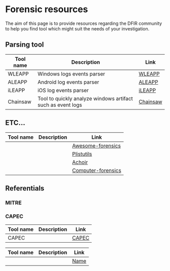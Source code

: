 # Forensic resources
The aim of this page is to provide resources regarding the DFIR community to help you find tool which might suit the needs of your investigation.

## Parsing tool
|Tool name|Description|Link|
|-|-|-|
|WLEAPP|Windows logs events parser|[WLEAPP](https://github.com/abrignoni/WLEAPP)|
|ALEAPP|Android log events parser|[ALEAPP](https://github.com/abrignoni/ALEAPP)|
|iLEAPP|iOS log events parser|[iLEAPP](https://github.com/abrignoni/ILEAPP)|
|Chainsaw|Tool to quickly analyze windows artifact such as event logs|[Chainsaw](https://github.com/WithSecureLabs/chainsaw)|


## ETC...

|Tool name|Description|Link|
|-|-|-|
|||[Awesome-forensics](https://github.com/ydkhatri/awesome-forensics)|
|||[Plistutils](https://github.com/ydkhatri/plistutils)|
|||[Achoir](https://github.com/ydkhatri/AChoir)|
|||[Computer-forensics](https://github.com/HSNHK/Computer-forensics)|


## Referentials
### MITRE
### CAPEC
|Tool name|Description|Link|
|-|-|-|
|CAPEC||[CAPEC](https://capec.mitre.org/)|


|Tool name|Description|Link|
|-|-|-|
|||[Name]()|


